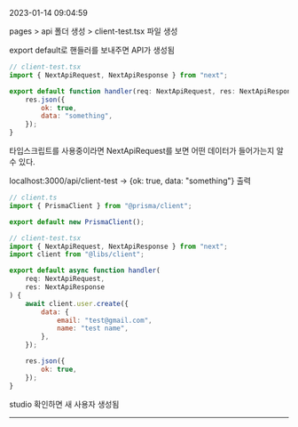2023-01-14 09:04:59

pages > api 폴더 생성 > client-test.tsx 파일 생성

export default로 핸들러를 보내주면 API가 생성됨

```javascript
// client-test.tsx
import { NextApiRequest, NextApiResponse } from "next";

export default function handler(req: NextApiRequest, res: NextApiResponse) {
	res.json({
		ok: true,
		data: "something",
	});
}
```

타입스크립트를 사용중이라면 NextApiRequest를 보면 어떤 데이터가 들어가는지 알 수 있다.

localhost:3000/api/client-test -> {ok: true, data: "something"} 출력

```javascript
// client.ts
import { PrismaClient } from "@prisma/client";

export default new PrismaClient();
```

```javascript
// client-test.tsx
import { NextApiRequest, NextApiResponse } from "next";
import client from "@libs/client";

export default async function handler(
	req: NextApiRequest,
	res: NextApiResponse
) {
	await client.user.create({
		data: {
			email: "test@gmail.com",
			name: "test name",
		},
	});

	res.json({
		ok: true,
	});
}
```

studio 확인하면 새 사용자 생성됨

---
